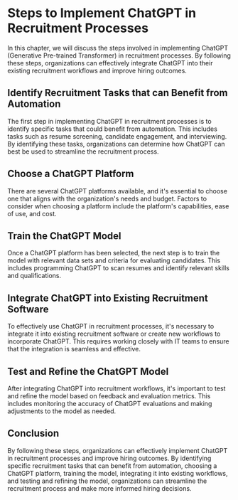 Steps to Implement ChatGPT in Recruitment Processes
===================================================================================================

In this chapter, we will discuss the steps involved in implementing ChatGPT (Generative Pre-trained Transformer) in recruitment processes. By following these steps, organizations can effectively integrate ChatGPT into their existing recruitment workflows and improve hiring outcomes.

Identify Recruitment Tasks that can Benefit from Automation
-----------------------------------------------------------

The first step in implementing ChatGPT in recruitment processes is to identify specific tasks that could benefit from automation. This includes tasks such as resume screening, candidate engagement, and interviewing. By identifying these tasks, organizations can determine how ChatGPT can best be used to streamline the recruitment process.

Choose a ChatGPT Platform
-------------------------

There are several ChatGPT platforms available, and it's essential to choose one that aligns with the organization's needs and budget. Factors to consider when choosing a platform include the platform's capabilities, ease of use, and cost.

Train the ChatGPT Model
-----------------------

Once a ChatGPT platform has been selected, the next step is to train the model with relevant data sets and criteria for evaluating candidates. This includes programming ChatGPT to scan resumes and identify relevant skills and qualifications.

Integrate ChatGPT into Existing Recruitment Software
----------------------------------------------------

To effectively use ChatGPT in recruitment processes, it's necessary to integrate it into existing recruitment software or create new workflows to incorporate ChatGPT. This requires working closely with IT teams to ensure that the integration is seamless and effective.

Test and Refine the ChatGPT Model
---------------------------------

After integrating ChatGPT into recruitment workflows, it's important to test and refine the model based on feedback and evaluation metrics. This includes monitoring the accuracy of ChatGPT evaluations and making adjustments to the model as needed.

Conclusion
----------

By following these steps, organizations can effectively implement ChatGPT in recruitment processes and improve hiring outcomes. By identifying specific recruitment tasks that can benefit from automation, choosing a ChatGPT platform, training the model, integrating it into existing workflows, and testing and refining the model, organizations can streamline the recruitment process and make more informed hiring decisions.
